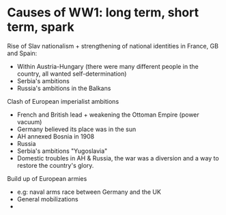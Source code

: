 
# Causes of WW1: long term, short term, spark

Rise of Slav nationalism + strengthening of national identities in France, GB and Spain:

* Within Austria-Hungary (there were many different people in the country, all wanted self-determination)
* Serbia's ambitions
* Russia's ambitions in the Balkans

Clash of European imperialist ambitions 

* French and British lead + weakening the Ottoman Empire (power vacuum)
* Germany believed its place was in the sun
* AH annexed Bosnia in 1908 
* Russia
* Serbia's ambitions "Yugoslavia"
* Domestic troubles in AH & Russia, the war was a diversion and a way to restore the country's glory. 
 
Build up of European armies 
* e.g: naval arms race between Germany and the UK
* General mobilizations
* 





<!--stackedit_data:
eyJoaXN0b3J5IjpbNTE4MTE0Mzc4LDk2MjkwNDQ5OV19
-->